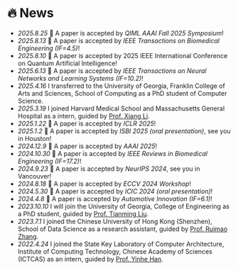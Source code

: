 # 🔥 News
- *2025.8.25* 🎉 A paper is accepted by *QIML AAAI Fall 2025 Symposium*!
- *2025.8.13* 🎉 A paper is accepted by *IEEE Transactions on Biomedical Engineering (IF=4.5)*!
- *2025.8.10* 🎉 A paper is accepted by 2025 IEEE International Conference on Quantum Artificial Intelligence!
- *2025.6.13* 🎉 A paper is accepted by *IEEE Transactions on Neural Networks and Learning Systems (IF=10.2)*!
- *2025.4.16* I transferred to the University of Georgia, Franklin College of Arts and Sciences, School of Computing as a PhD student of Computer Science.
- *2025.3.19* I joined Harvard Medical School and Massachusetts General Hospital as a intern, guided by [Prof. Xiang Li](https://xiangli-shaun.github.io/).
- *2025.1.22* 🎉 A paper is accepted by *ICLR 2025*!
- *2025.1.2* 🎉 A paper is accepted by *ISBI 2025 (oral presentation)*, see you in Houston!
- *2024.12.9* 🎉 A paper is accepted by *AAAI 2025*!
- *2024.10.30* 🎉 A paper is accepted by *IEEE Reviews in Biomedical Engineering (IF=17.2)*!
- *2024.9.23* 🎉 A paper is accepted by *NeurIPS 2024*, see you in Vancouver!
- *2024.8.18* 🎉 A paper is accepted by *ECCV 2024 Workshop*!
- *2024.5.30* 🎉 A paper is accepted by *ICIC 2024 (oral presentation)*!
- *2024.4.8* 🎉 A paper is accepted by *Automotive Innovation (IF=6.1)*!
- *2023.10.10* I will join the University of Georgia, College of Engineering as a PhD student, guided by [Prof. Tianming Liu](https://cobweb.cs.uga.edu/~tliu/).
- *2023.7.1* I joined the Chinese University of Hong Kong (Shenzhen), School of Data Science as a research assistant, guided by [Prof. Ruimao Zhang](http://www.zhangruimao.site/).
- *2022.4.24* I joined the State Key Laboratory of Computer Architecture, Institute of Computing Technology, Chinese Academy of Sciences (ICTCAS) as an intern, guided by [Prof. Yinhe Han](https://people.ucas.ac.cn/~0010355).